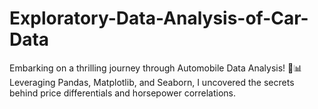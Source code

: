 # Exploratory-Data-Analysis-of-Car-Data
Embarking on a thrilling journey through Automobile Data Analysis! 🚗📊 Leveraging Pandas, Matplotlib, and Seaborn, I uncovered the secrets behind price differentials and horsepower correlations.
